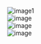 

![image1](https://github.com/Anubhavpro/ShoppingHomePage/assets/78578359/e7906c9b-ffbb-4891-b023-10bc30d8a1ab)
</br>
![image](https://github.com/Anubhavpro/ShoppingHomePage/assets/78578359/e4f0ffca-80a6-45f1-a4d6-5cee75c1ee8f)
</br>
![image](https://github.com/Anubhavpro/ShoppingHomePage/assets/78578359/9825d1d7-5bfe-4eb0-9e3c-a488e4de0ec7)
</br>
![image](https://github.com/Anubhavpro/ShoppingHomePage/assets/78578359/5fe2aad6-4195-4d5b-b193-862621edd3af)



